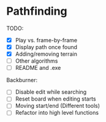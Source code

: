 # Pathfinding

TODO:
- [X] Play vs. frame-by-frame
- [X] Display path once found
- [X] Adding/removing terrain
- [ ] Other algorithms
- [ ] README and .exe

Backburner:
- [ ] Disable edit while searching
- [ ] Reset board when editing starts
- [ ] Moving start/end (Different tools)
- [ ] Refactor into high level functions
